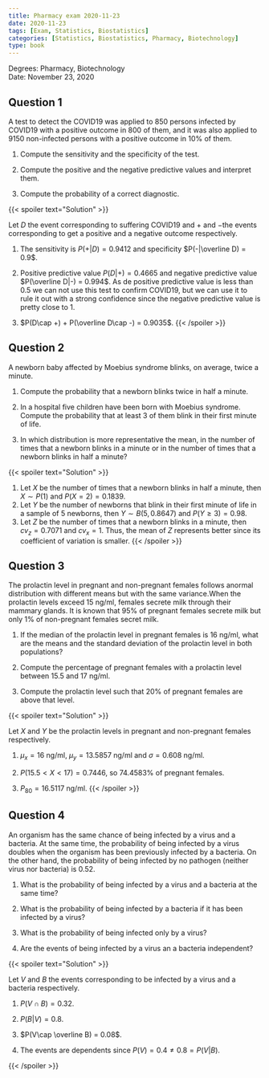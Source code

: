 ```yaml
---
title: Pharmacy exam 2020-11-23
date: 2020-11-23
tags: [Exam, Statistics, Biostatistics]
categories: [Statistics, Biostatistics, Pharmacy, Biotechnology]
type: book
---
```


Degrees: Pharmacy, Biotechnology  
Date: November 23, 2020

## Question 1

A test to detect the COVID19 was applied to 850 persons infected by COVID19 with a positive outcome in 800 of them, and it was also applied to 9150 non-infected persons with a positive outcome in 10% of them.

1. Compute the sensitivity and the specificity of the test.

2. Compute the positive and the negative predictive values and interpret them.

3. Compute the probability of a correct diagnostic.

{{< spoiler text="Solution" >}}

Let $D$ the event corresponding to suffering COVID19 and $+$ and $-$the events corresponding to get a positive and a negative outcome respectively.

1. The sensitivity is $P(+|D) = 0.9412$ and specificity $P(-|\overline D) = 0.9$.

2. Positive predictive value $P(D|+) = 0.4665$ and negative predictive value $P(\overline D|-) = 0.994$. As de positive predictive value is less than 0.5 we can not use this test to confirm COVID19, but we can use it to rule it out with a strong confidence since the negative predictive value is pretty close to 1.

3. $P(D\cap +) + P(\overline D\cap -) = 0.9035$.
{{< /spoiler >}}

## Question 2

A newborn baby affected by Moebius syndrome blinks, on average, twice a minute.

1. Compute the probability that a newborn blinks twice in half a minute.

2. In a hospital five children have been born with Moebius syndrome. Compute the probability that at least 3 of them blink in their first minute of life.

3. In which distribution is more representative the mean, in the number of times that a newborn blinks in a minute or in the number of times that a newborn blinks in half a minute?

{{< spoiler text="Solution" >}}

1. Let $X$ be the number of times that a newborn blinks in half a minute, then $X\sim P(1)$ and $P(X=2)=0.1839$.
2. Let $Y$ be the number of newborns that blink in their first minute of life in a sample of 5 newborns, then $Y\sim B(5,0.8647)$ and $P(Y\geq 3)=0.98$.
3. Let $Z$ be the number of times that a newborn blinks in a minute, then $cv_z = 0.7071$ and $cv_x = 1$. Thus, the mean of $Z$ represents better since its coefficient of variation is smaller.
{{< /spoiler >}}

## Question 3

The prolactin level in pregnant and non-pregnant females follows anormal distribution with different means but with the same variance.When the prolactin levels exceed 15 ng/ml, females secrete milk through their mammary glands. It is known that 95% of pregnant females secrete milk but only 1% of non-pregnant females secret milk.

1. If the median of the prolactin level in pregnant females is 16 ng/ml, what are the means and the standard deviation of the prolactin level in both populations?

2. Compute the percentage of pregnant females with a prolactin level between 15.5 and 17 ng/ml.

3. Compute the prolactin level such that 20% of pregnant females are above that level.

{{< spoiler text="Solution" >}}

Let $X$ and $Y$ be the prolactin levels in pregnant and non-pregnant females respectively.

1. $\mu_x=16$ ng/ml, $\mu_y=13.5857$ ng/ml and $\sigma=0.608$ ng/ml.

2. $P(15.5<X<17) = 0.7446$, so 74.4583% of pregnant females.

3. $P_{80} = 16.5117$ ng/ml.
{{< /spoiler >}}

## Question 4

An organism has the same chance of being infected by a virus and a bacteria. At the same time, the probability of being infected by a virus doubles when the organism has been previously infected by a bacteria. On the other hand, the probability of being infected by no pathogen (neither virus nor bacteria) is $0.52$.

1. What is the probability of being infected by a virus and a bacteria at the same time?

2. What is the probability of being infected by a bacteria if it has been infected by a virus?

3. What is the probability of being infected only by a virus?
4. Are the events of being infected by a virus an a bacteria independent?

{{< spoiler text="Solution" >}}

Let $V$ and $B$ the events corresponding to be infected by a virus and a bacteria respectively.

1. $P(V\cap B) = 0.32$.

2. $P(B|V) = 0.8$.

3. $P(V\cap \overline B) = 0.08$.

4. The events are dependents since $P(V) = 0.4 \neq 0.8 = P(V|B)$.

{{< /spoiler >}}
